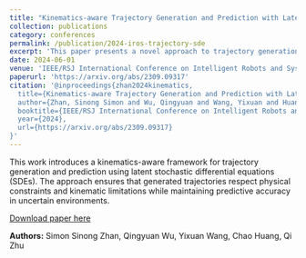 ```yaml
---
title: "Kinematics-aware Trajectory Generation and Prediction with Latent SDE"
collection: publications
category: conferences
permalink: /publication/2024-iros-trajectory-sde
excerpt: 'This paper presents a novel approach to trajectory generation and prediction that incorporates kinematic constraints through latent stochastic differential equations, enabling more realistic and physically-consistent motion planning.'
date: 2024-06-01
venue: 'IEEE/RSJ International Conference on Intelligent Robots and Systems (IROS)'
paperurl: 'https://arxiv.org/abs/2309.09317'
citation: '@inproceedings{zhan2024kinematics,
  title={Kinematics-aware Trajectory Generation and Prediction with Latent SDE},
  author={Zhan, Sinong Simon and Wu, Qingyuan and Wang, Yixuan and Huang, Chao and Zhu, Qi},
  booktitle={IEEE/RSJ International Conference on Intelligent Robots and Systems (IROS)},
  year={2024},
  url={https://arxiv.org/abs/2309.09317}
}'
---
```


This work introduces a kinematics-aware framework for trajectory generation and prediction using latent stochastic differential equations (SDEs). The approach ensures that generated trajectories respect physical constraints and kinematic limitations while maintaining predictive accuracy in uncertain environments.

[Download paper here](https://arxiv.org/abs/2309.09317)

**Authors:** Simon Sinong Zhan, Qingyuan Wu, Yixuan Wang, Chao Huang, Qi Zhu